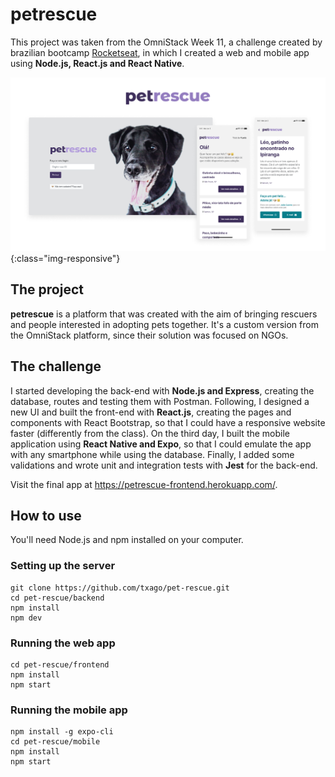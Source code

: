 # petrescue

This project was taken from the OmniStack Week 11, a challenge created by brazilian bootcamp [Rocketseat](https://github.com/Rocketseat), in which I created a web and mobile app using **Node.js, React.js and React Native**.

![petrescue desktop and mobile app](https://raw.githubusercontent.com/txago/pet-rescue/master/frontend/src/assets/petrescue-img.png){:class="img-responsive"}

## The project

**petrescue** is a platform that was created with the aim of bringing rescuers and people interested in adopting pets together. It's a custom version from the OmniStack platform, since their solution was focused on NGOs.

## The challenge

I started developing the back-end with **Node.js and Express**, creating the database, routes and testing them with Postman. Following, I designed a new UI and built the front-end with **React.js**, creating the pages and components with React Bootstrap, so that I could have a responsive website faster (differently from the class). On the third day, I built the mobile application using **React Native and Expo**, so that I could emulate the app with any smartphone while using the database. Finally, I added some validations and wrote unit and integration tests with **Jest** for the back-end.

Visit the final app at https://petrescue-frontend.herokuapp.com/.

## How to use

You'll need Node.js and npm installed on your computer.

### Setting up the server

```
git clone https://github.com/txago/pet-rescue.git
cd pet-rescue/backend
npm install
npm dev
```

### Running the web app

```
cd pet-rescue/frontend
npm install
npm start
```

### Running the mobile app

```
npm install -g expo-cli
cd pet-rescue/mobile
npm install
npm start
```
